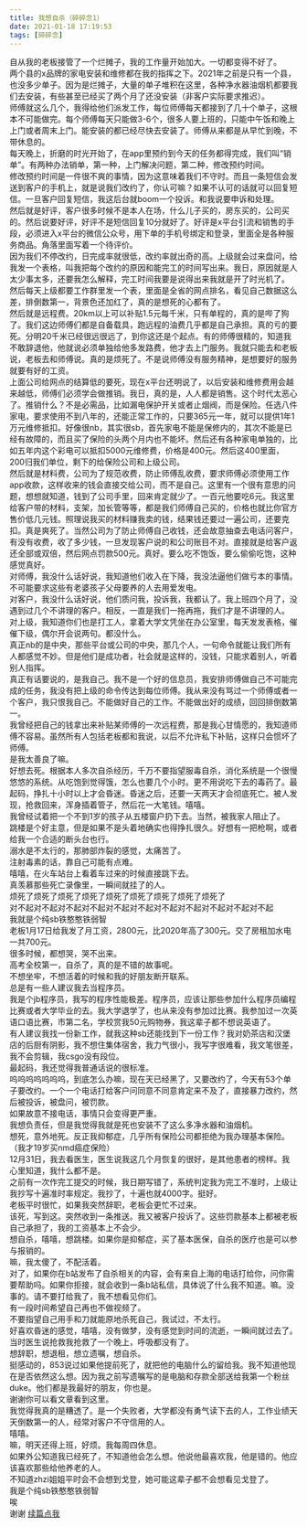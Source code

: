 ```yaml
---
title: 我想自杀（碎碎念1）     
date: 2021-01-18 17:19:53
tags: [碎碎念]
---
```


自从我的老板接管了一个烂摊子，我的工作量开始加大。一切都变得不好了。     
两个县的x品牌的家电安装和维修都在我的指挥之下。2021年之前是只有一个县，也没多少单子。因为是烂摊子，大量的单子堆积在这里，各种净水器油烟机都要我们去安装，有些甚至已经买了两个月了还没安装（非客户实际要求推迟）。     
师傅就这么几个，我得给他们派发工作，每位师傅每天都接到了几十个单子，这根本不可能做完。每个师傅每天只能做3-6个，很多人要上班的，只能中午饭和晚上上门或者周末上门。能安装的都已经尽快去安装了。师傅从来都是从早忙到晚，不带休息的。     
每天晚上，折磨的时光开始了，在app里预约到今天的任务都得完成，我们叫“销单”。有两种办法销单，第一种，上门解决问题，第二种，修改预约时间。     
修改预约时间是一件很不爽的事情，因为这意味着我们不守时。而且一条短信会发送到客户的手机上，就是说我们改约了，你认可嘛？如果不认可的话就可以回复短信。一旦客户回复短信，我这后台就boom一个投诉。和我说要申诉和处理。     
然后就是好评，客户很多时候不是本人在场，什么儿子买的，房东买的，公司买的。然后说要好评，好评不是短信回复10分就好了。好评是x平台引流和销售的手段，必须进入x平台的微信公众号，用下单的手机号绑定和登录，里面全是各种服务商品。角落里面写着一个待评价。     
因为我们不停改约，日完成率就很低，改约率就出奇的高。上级就会过来盘问，给我发一个表格，叫我把每个改约的原因和能完工的时间写出来。我日，原因就是人太少事太多，还要我怎么解释，完工时间我要是说得出来我就是开了时光机了。     
然后每天上级都要工作群里发一个表，里面是全省的网点排名，看见自己数据这么差，排倒数第一，背景色还加红了，真的是想死的心都有了。     
然后就是远程费。20km以上可以补贴1.5元每千米，只有单程的，真的是哔了狗了。我们这边师傅们都是自备载具，跑远程的油费几乎都是自己承担。真的亏的要死。分明20千米已经很远很远了，到你这还是个起点。有的师傅很精的，知道我不敢辞退他，他就说必须单独给他多发路费，他才去上门服务。我就只能去和老板说，老板去和师傅说。真的是烦死了。不是说师傅没有服务精神，是想要好的服务就要有好的工资。     
上面公司给网点的结算低的要死，现在x平台还明说了，以后安装和维修费用会越来越低，师傅们必须学会做推销。我日，真的是，人人都是销售。这个时代太恶心了。推销什么？不是必需品，比如漏电保护开关或者止烟阀，而是保险。任选八件家电，要求使用不到八年的，还能正常工作的，只要365元一年，就可以提供1年1万元维修抵扣。好像很nb，其实很sb，首先家电不能是保修内的，其次不能是已经有故障的，而且买了保险的头两个月内也不能坏。然后还有各种家电单独的，比如五年内这个彩电可以抵扣5000元维修费，价格是400元。然后这400里面，200归我们单位，剩下的给保险公司和上级公司。     
然后就是材料费，公司为了规范收费，防止师傅乱收费，要求师傅必须使用工作app收款，这样收来的钱会直接交给公司，而不是自己。这里有一个很有意思的问题，想想就知道，钱到了公司手里，回来肯定就少了。一百元他要吃6元。我这里给客户带的材料，支架，加长管等等，都是我们师傅自己买的，价格也就比你官方售价低几元钱。照理说我买的材料赚我卖的钱，结果钱还要过一遍公司，还要克扣。真是爽死了。当然公司为了防止师傅自己收钱，还会故意抽查去电话问客户，有没有收费，收了多少钱，一旦发现客户说的和公司账目不对。直接就是给客户返还全部或双倍，然后网点罚款500元。真好。要么吃不饱饭，要么偷偷吃饱，这种感觉真好。     
对师傅，我没什么话好说，我知道他们收入在下降，我没法逼他们做亏本的事情。不可能要求这些有老婆孩子父母要养的人去用爱发电。     
对客户，我没什么话好说，他们质问我，投诉我，我都认了。我上班四个月了，没遇到过几个不讲理的客户。相反，一直是我们一拖再拖，我们才是不讲理的人。     
对上级，我知道你们也是打工人，拿着大学文凭坐在办公室里，每天发发表格，催催下级，偶尔开会说两句。都没什么。     
真正nb的是中央，那些平台或公司的中央，那几个人，一句命令就能让我们所有人都感觉不妙。但是他们是成功者，社会就是这样的，没钱，只能求着别人，听着别人指挥。     
真正有话要说的，是我自己。我不是一个好的信息员，我安排师傅做自己不可能完成的任务，我没有把上级的命令传达到每位师傅。我从来没有骂过一个师傅或者一个客户，我只恨我自己。不能做好自己的工作。不能做出好的成绩，回回排倒数第一。     
我曾经把自己的钱拿出来补贴某师傅的一次远程费，那是我心甘情愿的，我知道师傅不容易。虽然所有人包括老板都和我说，以后不允许私下补贴，这样只会惯坏了师傅。     
是我太善良了嘛。     
好想去死。根据本人多次自杀经历，千万不要指望服毒自杀，消化系统是一个很慢悠悠的系统。从吃饱到觉得饿，怎么也要几个小时。更不用说吃下去的毒药了。最起码，挣扎十小时以上才会昏迷。昏迷之后，还要一天两天才会彻底死亡。被人发现，抢救回来，浑身插着管子，然后花一大笔钱。嘻嘻。     
我曾经试着把一个不到1岁的孩子从五楼窗户扔下去。当然，被我家人阻止了。     
跳楼是个好主意，但是如果不是头着地确实也得挣扎很久。好想有一把枪啊，或者给我一个合适的断头台也行。     
溺水是不太行的，那肺部炸裂的感觉，太痛苦了。     
注射毒素的话，靠自己可能有点难。     
嘻嘻，在火车站台上看着车过来的时候直接跳下去。     
真羡慕那些死亡录像里，一瞬间就挂了的人。     
烦死了烦死了烦死了烦死了烦死了烦死了烦死了烦死了烦死了     
对不起对不起对不起对不起对不起对不起对不起对不起对不起对不起对不起     
我就是个纯sb铁憨憨铁弱智     
老板1月17日给我发了月工资，2800元，比2020年高了300元。交了房租加水电一共700元。     
很多时候，都想哭，哭不出来。     
高考全校第一，自杀了，真的是不错的故事呢。     
不想坐牢，不想活着的时候和我的好朋友断开联系。     
总是有一些人建议我去当程序员。     
我是个jb程序员，我写的程序性能极差。程序员，应该让那些参加什么程序员编程比赛或者大学毕业的去。我大学退学了，也从来没有参加过比赛。我参加过一次英语口语比赛，市第二名，学校赏我50元购物券，我这辈子都不想说英语了。     
有人建议我找一份新工作，就我这种sb还能找到下一份工作？我对奶茶店和汉堡店的后厨有阴影，我不想住集体宿舍，我力气很小，我写字很难看，我文笔很差，我不会剪辑，我csgo没有段位。     
最起码，我还觉得我普通话说的很标准。     
呜呜呜呜呜呜呜，到底怎么办嘛，现在天已经黑了，又要改约了，今天有53个单子要改约。一个一个电话打给客户问同意不同意肯定来不及了，直接暴力改约，然后被投诉，被盘问，被罚款。     
如果故意不接电话，事情只会变得更严重。     
我想负责任，但是我觉得我就是死也安装不了这么多净水器和油烟机。     
想死，意外地死。反正我抑郁症，几乎所有保险公司都拒绝为我办理基本保险。（我才19岁买nmd癌症保险）     
12月31日，我去看医生，医生说我这几个月恢复的很好，是其他患者的榜样。我心里知道，我什么都不是。     
之前有一次作完工提交的时候，我日期写错了，系统判定我为完工不准时，上级让我抄写十遍准时率规定。我抄了，十遍也就4000字。挺好。     
老板平时很忙，如果我突然辞职，老板会更忙不过来。     
该死，写到这。突然收到一条推送。我又被客户投诉了。这些罚款基本上都被老板自己承担了，我的工资基本上不会少。     
想自杀，嘻嘻，想跳楼。如果你是抑郁症，买了基本医保，自杀的医疗也是可以参与报销的。     
嘛，我太傻了，不配活着。     
对了，如果你在b站发布了自杀相关的内容，会有来自上海的电话打给你，问你需要帮助吗。如果你拒接，就会收到一条b站私信，具体说了什么我不知道。嘛。没事的。请不要打给我了，我不想看见你们。     
有一段时间希望自己再也不做视频了。     
不要指望自己用手和刀就能原地杀死自己，我试过，不太行。     
好喜欢昏迷的感觉，嘻嘻，没有做梦，没有感觉到时间的流逝，一瞬间就过去了。当时医生说抢救我抢救了一个晚上，呼吸都没有了。     
想辞职，想退租，想立遗嘱，想自杀。     
挺感动的，853说过如果他提前死了，就把他的电脑什么的留给我。我不知道他现在是否依然这么想。因为我之前写遗嘱写的是电脑和存款全部送给我第一个粉丝duke。他们都是我最好的朋友，你也是。     
谢谢你可以看文章看到这里。     
我觉得我真的是糟透了。是一个失败者，大学都没有勇气读下去的人，工作业绩天天倒数第一的人，经常对客户不守信用的人。     
嘻嘻。     
嘛，明天还得上班，好烦。我每周四休息。     
如果外公知道我已经死了，不知道他会怎么想。他说他最喜欢我，他是错的。他应该喜欢那些给他养老的人。     
不知道zhzi姐姐平时会不会想到戈登，她可能这辈子都不会想看见戈登了。     
我是个纯sb铁憨憨铁弱智     
唉     
谢谢 
[续篇点我](/?po=ssn2)


